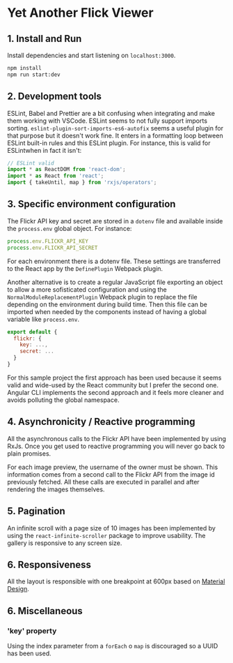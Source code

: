 # Yet Another Flick Viewer

## 1. Install and Run

Install dependencies and start listening on `localhost:3000`.

```bash
npm install
npm run start:dev
```

## 2. Development tools

ESLint, Babel and Prettier are a bit confusing when integrating and make them working with VSCode. ESLint seems to not fully support imports sorting. `eslint-plugin-sort-imports-es6-autofix` seems a useful plugin for that purpose but it doesn't work fine. It enters in a formatting loop between ESLint built-in rules and this ESLint plugin. For instance, this is valid for ESLintwhen in fact it isn't:

```javascript
// ESLint valid
import * as ReactDOM from 'react-dom';
import * as React from 'react';
import { takeUntil, map } from 'rxjs/operators';
```

## 3. Specific environment configuration

The Flickr API key and secret are stored in a `dotenv` file and available inside the `process.env` global object. For instance:

```javascript
process.env.FLICKR_API_KEY
process.env.FLICKR_API_SECRET
```

For each environment there is a dotenv file. These settings are transferred to the React app by the `DefinePlugin` Webpack plugin.

Another alternative is to create a regular JavaScript file exporting an object to allow a more sofisticated configuration and using the `NormalModuleReplacementPlugin` Webpack plugin to replace the file depending on the environment during build time. Then this file can be imported when needed by the components instead of having a global variable like `process.env`.

```javascript
export default {
  flickr: {
    key: ...,
    secret: ...
  }
}
```

For this sample project the first approach has been used because it seems valid and wide-used by the React community but I prefer the second one. Angular CLI implements the second approach and it feels more cleaner and avoids polluting the global namespace.

## 4. Asynchronicity / Reactive programming

All the asynchronous calls to the Flickr API have been implemented by using RxJs. Once you get used to reactive programming you will never go back to plain promises.

For each image preview, the username of the owner must be shown. This information comes from a second call to the Flickr API from the image id previously fetched. All these calls are executed in parallel and after rendering the images themselves.

## 5. Pagination

An infinite scroll with a page size of 10 images has been implemented by using the `react-infinite-scroller` package to improve usability. The gallery is responsive to any screen size.

## 6. Responsiveness

All the layout is responsible with one breakpoint at 600px based on [Material Design](https://material.io/design/layout/responsive-layout-grid.html#breakpoints).

## 6. Miscellaneous

### 'key' property

Using the index parameter from a `forEach` o `map` is discouraged so a UUID has been used.

